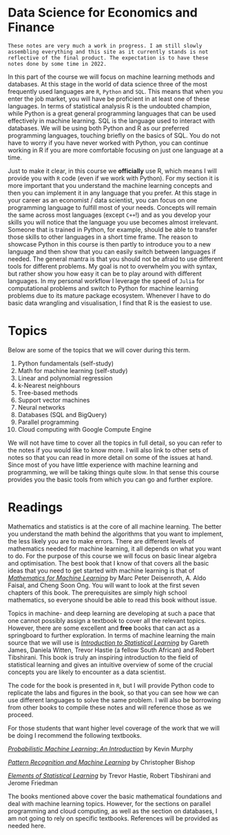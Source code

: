 
Data Science for Economics and Finance
==============================================

```{warning}
These notes are very much a work in progress. I am still slowly assembling everything and this site as it currently stands is not reflective of the final product. The expectation is to have these notes done by some time in 2022. 
```

In this part of the course we will focus on machine learning methods and databases. At this stage in the world of data science three of the most frequently used languages are `R`, `Python` and `SQL`. This means that when you enter the job market, you will have be proficient in at least one of these languages. In terms of statistical analysis R is the undoubted champion, while Python is a great general programming languages that can be used effectively in machine learning. SQL is the language used to interact with databases. We will be using both Python and R as our preferred programming languages, touching briefly on the basics of SQL. You do not have to worry if you have never worked with Python, you can continue working in R if you are more comfortable focusing on just one language at a time. 

Just to make it clear, in this course we **officially** use R, which means I will provide you with `R` code (even if we work with Python). For my section it is more important that you understand the machine learning concepts and then you can implement it in any language that you prefer. At this stage in your career as an economist / data scientist, you can focus on one programming language to fulfill most of your needs. Concepts will remain the same across most languages (except `C++`!) and as you develop your skills you will notice that the language you use becomes almost irrelevant. Someone that is trained in Python, for example, should be able to transfer those skills to other languages in a short time frame. The reason to showcase Python in this course is then partly to introduce you to a new language and then show that you can easily switch between languages if needed. The general mantra is that you should not be afraid to use different tools for different problems. My goal is not to overwhelm you with syntax, but rather show you how easy it can be to play around with different languages. In my personal workflow I leverage the speed of `Julia` for computational problems and switch to Python for machine learning problems due to its mature package ecosystem. Whenever I have to do basic data wrangling and visualisation, I find that R is the easiest to use.  

# Topics

Below are some of the topics that we will cover during this term.

1. Python fundamentals (self-study)
2. Math for machine learning (self-study)
3. Linear and polynomial regression
4. k-Nearest neighbours
5. Tree-based methods
6. Support vector machines
7. Neural networks
8. Databases (SQL and BigQuery) 
9.  Parallel programming
10. Cloud computing with Google Compute Engine

We will not have time to cover all the topics in full detail, so you can refer to the notes if you would like to know more. I will also link to other sets of notes so that you can read in more detail on some of the issues at hand. Since most of you have little experience with machine learning and programming, we will be taking things quite slow. In that sense this course provides you the basic tools from which you can go and further explore. 

# Readings

Mathematics and statistics is at the core of all machine learning. The better you understand the math behind the algorithms that you want to implement, the less likely you are to make errors. There are different levels of mathematics needed for machine learning, it all depends on what you want to do. For the purpose of this course we will focus on basic linear algebra and optimisation. The best book that I know of that covers all the basic ideas that you need to get started with machine learning is that of [*Mathematics for Machine Learning*](https://mml-book.github.io/book/mml-book.pdf) by Marc Peter Deisenroth, A. Aldo Faisal, and Cheng Soon Ong. You will want to look at the first seven chapters of this book. The prerequisites are simply high school mathematics, so everyone should be able to read this book without issue. 

Topics in machine- and deep learning are developing at such a pace that one cannot possibly assign a textbook to cover all the relevant topics. However, there are some excellent and **free** books that can act as a springboard to further exploration. In terms of machine learning the main source that we will use is [*Introduction to Statistical Learning*](http://faculty.marshall.usc.edu/gareth-james/ISL/) by Gareth James, Daniela Witten, Trevor Hastie (a fellow South African) and Robert Tibshirani. This book is truly an inspiring introduction to the field of statistical learning and gives an intuitive overview of some of the crucial concepts you are likely to encounter as a data scientist. 

The code for the book is presented in `R`, but I will provide Python code to replicate the labs and figures in the book, so that you can see how we can use different languages to solve the same problem. I will also be borrowing from other books to compile these notes and will reference those as we proceed.

For those students that want higher level coverage of the work that we will be doing I recommend the following textbooks. 

[*Probabilistic Machine Learning: An Introduction*](https://github.com/probml/pml-book/releases/latest/download/pml1.pdf) by Kevin Murphy

[*Pattern Recognition and Machine Learning*](https://www.microsoft.com/en-us/research/uploads/prod/2006/01/Bishop-Pattern-Recognition-and-Machine-Learning-2006.pdf) by Christopher Bishop

[*Elements of Statistical Learning*](https://web.stanford.edu/~hastie/ElemStatLearn/download.html) by Trevor Hastie, Robert Tibshirani and Jerome Friedman

The books mentioned above cover the basic mathematical foundations and deal with machine learning topics. However, for the sections on parallel programming and cloud computing, as well as the section on databases, I am not going to rely on specific textbooks. References will be provided as needed here. 
